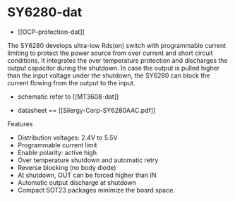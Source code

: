 
# SY6280-dat

- [[OCP-protection-dat]]

The SY6280 develops ultra-low Rds(on) switch with programmable current limiting to protect the power source from over current and short circuit conditions. It integrates the over temperature protection and discharges the output capacitor during the shutdown. In case the output is pulled higher than the input voltage under the shutdown, the SY6280 can block the current flowing from the output to the input. 

- schematic refer to [[MT3608-dat]]

- datasheet == [[Silergy-Corp-SY6280AAC.pdf]]

Features
- Distribution voltages: 2.4V to 5.5V
- Programmable current limit
- Enable polarity: active high
- Over temperature shutdown and automatic retry
- Reverse blocking (no body diode)
- At shutdown, OUT can be forced higher than IN
- Automatic output discharge at shutdown
- Compact SOT23 packages minimize the board space. 
